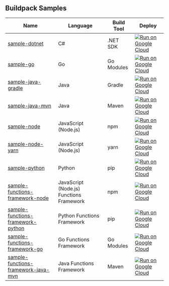 Buildpack Samples
-----------------

| Name | Language | Build Tool | Deploy |
| ---- | -------- | ---------- | ------ |
| [sample-dotnet](sample-dotnet) | C# | .NET SDK | [![Run on Google Cloud](https://deploy.cloud.run/button.svg)](https://deploy.cloud.run?git_repo=https://github.com/GoogleCloudPlatform/buildpack-samples.git&dir=sample-dotnet) |
| [sample-go](sample-go) | Go | Go Modules | [![Run on Google Cloud](https://deploy.cloud.run/button.svg)](https://deploy.cloud.run?git_repo=https://github.com/GoogleCloudPlatform/buildpack-samples.git&dir=sample-go) |
| [sample-java-gradle](sample-java-gradle) | Java | Gradle | [![Run on Google Cloud](https://deploy.cloud.run/button.svg)](https://deploy.cloud.run?git_repo=https://github.com/GoogleCloudPlatform/buildpack-samples.git&dir=sample-java-gradle) |
| [sample-java-mvn](sample-java-mvn) | Java | Maven | [![Run on Google Cloud](https://deploy.cloud.run/button.svg)](https://deploy.cloud.run?git_repo=https://github.com/GoogleCloudPlatform/buildpack-samples.git&dir=sample-java-mvn) |
| [sample-node](sample-node) | JavaScript (Node.js) | npm | [![Run on Google Cloud](https://deploy.cloud.run/button.svg)](https://deploy.cloud.run?git_repo=https://github.com/GoogleCloudPlatform/buildpack-samples.git&dir=sample-node) |
| [sample-node-yarn](sample-node-yarn) | JavaScript (Node.js) | yarn | [![Run on Google Cloud](https://deploy.cloud.run/button.svg)](https://deploy.cloud.run?git_repo=https://github.com/GoogleCloudPlatform/buildpack-samples.git&dir=sample-node-yarn) |
| [sample-python](sample-python) | Python | pip | [![Run on Google Cloud](https://deploy.cloud.run/button.svg)](https://deploy.cloud.run?git_repo=https://github.com/GoogleCloudPlatform/buildpack-samples.git&dir=sample-python) |
| [sample-functions-framework-node](sample-functions-framework-node) | JavaScript (Node.js) Functions Framework | npm | [![Run on Google Cloud](https://deploy.cloud.run/button.svg)](https://deploy.cloud.run?git_repo=https://github.com/GoogleCloudPlatform/buildpack-samples.git&dir=sample-functions-framework-node) |
| [sample-functions-framework-python](sample-functions-framework-python) | Python Functions Framework | pip | [![Run on Google Cloud](https://deploy.cloud.run/button.svg)](https://deploy.cloud.run?git_repo=https://github.com/GoogleCloudPlatform/buildpack-samples.git&dir=sample-functions-framework-python) |
| [sample-functions-framework-go](sample-functions-framework-go) | Go Functions Framework | Go Modules | [![Run on Google Cloud](https://deploy.cloud.run/button.svg)](https://deploy.cloud.run?git_repo=https://github.com/GoogleCloudPlatform/buildpack-samples.git&dir=sample-functions-framework-go) |
| [sample-functions-framework-java-mvn](sample-functions-framework-java-mvn) | Java Functions Framework | Maven | [![Run on Google Cloud](https://deploy.cloud.run/button.svg)](https://deploy.cloud.run?git_repo=https://github.com/GoogleCloudPlatform/buildpack-samples.git&dir=sample-functions-framework-java-mvn) |

